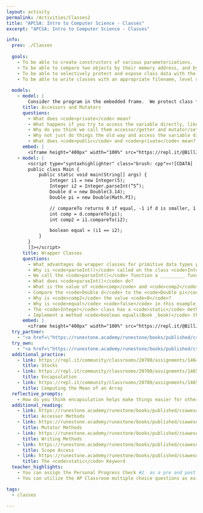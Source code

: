 ```yaml
---
layout: activity
permalink: /Activities/Classes2
title: "APCSA: Intro to Computer Science - Classes"
excerpt: "APCSA: Intro to Computer Science - Classes"

info:
  prev: ./Classes 
  
  goals: 
    - To be able to create constructors of various parameterizations.
    - To be able to compare two objects by their memory address, and by their underlying data through accessors or through an <code>equals()</code> method.
    - To be able to selectively protect and expose class data with the <code>public</code> and <code>private</code> keywords, and write accessors and mutators to interface with objects of the class.
    - To be able to write classes with an appropriate filename, level of abstraction, and encapsulation.
    
  models:
    - model: |
        Consider the program in the embedded frame.  We protect class fields through <strong>encapsulation</strong>, which allows us to hide fields from manipulation by other classes or main().  In the prior examples, it is possible to set the number of pages of a book to be a negative value.  Using encapsulation, we can help ensure that fields are set correctly by enforcing preconditions, by marking fields and methods as <code>public</code> or <code>private</code>.
      title: Accessors and Mutators
      questions:
        - What does <code>private</code> mean?  
        - What happens if you try to access the variable directly, like <code>b1.pages = 10</code>?
        - Why do you think we call them accessor/getter and mutator/setter functions?
        - Why not just do things the old way and access the variable directly, rather than using accessors and mutators?
        - What does <code>public</code> and <code>private</code> mean?  
      embed: |
        <iframe height="400px" width="100%" src="https://repl.it/@BillJr99/JavaAccessorMutatorExample?lite=true" scrolling="no" frameborder="no" allowtransparency="true" allowfullscreen="true" sandbox="allow-forms allow-pointer-lock allow-popups allow-same-origin allow-scripts allow-modals"></iframe> 
    - model: |
        <script type="syntaxhighlighter" class="brush: cpp"><![CDATA[
        public class Main {
            public static void main(String[] args) {
                Integer i1 = new Integer(5);
                Integer i2 = Integer.parseInt(“5”);
                Double d = new Double(3.14);
                Double pi = new Double(Math.PI);

                // compareTo returns 0 if equal, -1 if d is smaller, 1 if d is larger
                int comp = d.compareTo(pi); 
                int comp2 = i1.compareTo(i2);

                boolean equal = (i1 == i2);
            }
        }
        ]]></script>     
      title: Wrapper Classes
      questions:
        - What advantages do wrapper classes for primitive data types provide over simply using the primitives directly?
        - Why is <code>parseInt()</code> called on the class <code>Integer</code>, rather than on an object (like <code>i1</code>)?
        - We call the <code>parseInt()</code> function a _________ function, because it exists within a class context rather than a specific object instance.
        - What does <code>parseInt()</code> do?
        - What is the value of <code>comp</code> and <code>comp2</code>?  Why?
        - Compare the <code>Double d</code> to the <code>Double pi</code> in the example above.  Why is <code>3.14</code> less than <code>Math.PI</code>?
        - Why is <code>comp2</code> the value <code>0</code>?
        - Why is <code>equal</code> <code>false</code> in this example, when <code>i1</code> and <code>i2</code> have the same value <code>5</code>?
        - The <code>Integer</code> class has a <code>static</code> method <code>intValue()</code>.  How might you use that to compare the underlying field values of the Integer objects <code>i1</code> and <code>i2</code> in order to correct the line <code>boolean equal = (i1 == i2);</code>?    
        - Implement a method <code>boolean equals(Book _book)</code> that returns <code>true</code> if the title and author of <code>_book</code> is the same as the title and author of the Book object on which equals is called (in other words, <code>this</code>).
      embed: |
        <iframe height="400px" width="100%" src="https://repl.it/@BillJr99/JavaAccessorMutatorExample?lite=true" scrolling="no" frameborder="no" allowtransparency="true" allowfullscreen="true" sandbox="allow-forms allow-pointer-lock allow-popups allow-same-origin allow-scripts allow-modals"></iframe>  
  try_partner:
    - "<a href=\"https://runestone.academy/runestone/books/published/csawesome/Unit5-Writing-Classes/FRQstepTracker.html\">Step Tracker Exercise</a>"
  try_own:
    - "<a href=\"https://runestone.academy/runestone/books/published/csawesome/Unit5-Writing-Classes/timeFRQ.html\">Time Class</a>"
  additional_practice:      
    - link: https://repl.it/community/classrooms/20700/assignments/146494
      title: Stocks      
    - link: https://repl.it/community/classrooms/20700/assignments/146500
      title: Encapsulation
    - link: https://repl.it/community/classrooms/20700/assignments/146506
      title: Computing the Mean of an Array
  reflective_prompts:
    - How do you think encapsulation helps make things easier for other programmers to use our code?
  additional_reading:
    - link: https://runestone.academy/runestone/books/published/csawesome/Unit5-Writing-Classes/topic-5-4-accessor-methods.html
      title: Accessor Methods
    - link: https://runestone.academy/runestone/books/published/csawesome/Unit5-Writing-Classes/topic-5-5-mutator-methods.html
      title: Mutator Methods
    - link: https://runestone.academy/runestone/books/published/csawesome/Unit5-Writing-Classes/topic-5-6-writing-methods.html
      title: Writing Methods   
    - link: https://runestone.academy/runestone/books/published/csawesome/Unit5-Writing-Classes/topic-5-8-scope-access.html 
      title: Scope Access
    - link: https://runestone.academy/runestone/books/published/csawesome/Unit5-Writing-Classes/topic-5-7-static-vars-methods.html
      title: The <code>static</code> Keyword    
  teacher_highlights:
    - You can assign the Personal Progress Check #2  as a pre and post assessment to your students in AP Classroom. 
    - You can utilize the AP Classroom multiple choice questions as exit tickets, entrance tickets, or weekly quizzes. 

tags:
  - classes
  
---
```


